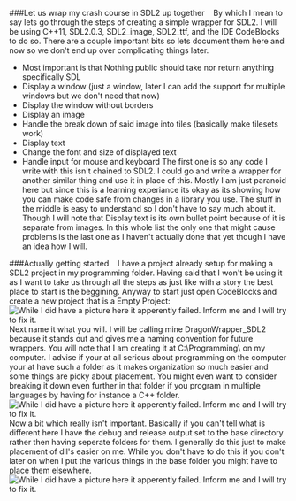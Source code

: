 ###Let us wrap my crash course in SDL2 up together
&nbsp;&nbsp;&nbsp;By which I mean to say lets go through the steps of creating a simple wrapper for SDL2.
I will be using C++11, SDL2.0.3, SDL2_image, SDL2_ttf, and the IDE CodeBlocks to do so.
There are a couple important bits so lets document them here and now so we don't end up over complicating things later.
* Most important is that Nothing public should take nor return anything specifically SDL
* Display a window (just a window, later I can add the support for multiple windows but we don't need that now)
* Display the window without borders
* Display an image
* Handle the break down of said image into tiles (basically make tilesets work)
* Display text
* Change the font and size of displayed text
* Handle input for mouse and keyboard
The first one is so any code I write with this isn't chained to SDL2.
I could go and write a wrapper for another similar thing and use it in place of this.
Mostly I am just paranoid here but since this is a learning experiance its okay as its showing how you can make code safe from changes in a library you use.
The stuff in the middle is easy to understand so I don't have to say much about it.
Though I will note that Display text is its own bullet point because of it is separate from images.
In this whole list the only one that might cause problems is the last one as I haven't actually done that yet though I have an idea how I will.

###Actually getting started
&nbsp;&nbsp;&nbsp;I have a project already setup for making a SDL2 project in my programming folder.
Having said that I won't be using it as I want to take us through all the steps as just like with a story the best place to start is the beggining.
Anyway to start just open CodeBlocks and create a new project that is a Empty Project:
![While I did have a picture here it apperently failed. Inform me and I will try to fix it.](@001 "You should be able to do this even without this picture")
Next name it what you will.
I will be calling mine DragonWrapper_SDL2 because it stands out and gives me a naming convention for future wrappers.
You will note that I am creating it at C:\Programming\ on my computer.
I advise if your at all serious about programming on the computer your at have such a folder as it makes organization so much easier and some things are picky about placement.
You might even want to consider breaking it down even further in that folder if you program in multiple languages by having for instance a C++ folder.
![While I did have a picture here it apperently failed. Inform me and I will try to fix it.](@002 "The bit about C:\Programming\ is useful but not a required thing")
Now a bit which really isn't important.
Basically if you can't tell what is different here I have the debug and release output set to the base directory rather then having seperate folders for them.
I generally do this just to make placement of dll's easier on me.
While you don't have to do this if you don't later on when I put the various things in the base folder you might have to place them elsewhere.
![While I did have a picture here it apperently failed. Inform me and I will try to fix it.](@003 "Just something I started doing so I had less folders to go through")
